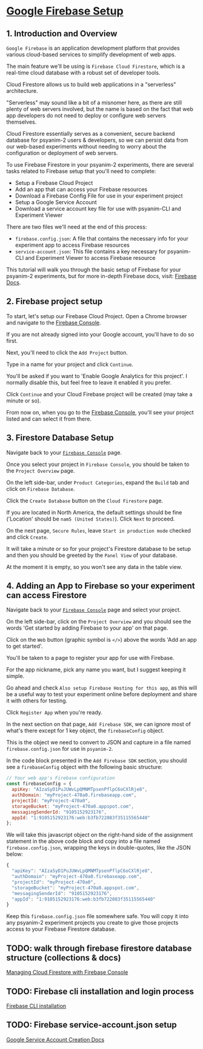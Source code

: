 # <ins>Google Firebase Setup</ins>

## 1. Introduction and Overview

`Google Firebase` is an application development platform that provides various cloud-based services to simplify development of web apps.

The main feature we'll be using is `Firebase Cloud Firestore`, which is a real-time cloud database with a robust set of developer tools.

Cloud Firestore allows us to build web applications in a "serverless" architecture.

"Serverless" may sound like a bit of a misnomer here, as there are still plenty of web servers involved, but the name is based on the fact that web app developers do not need to deploy or configure web servers themselves.

Cloud Firestore essentially serves as a convenient, secure backend database for psyanim-2 users & developers, so we can persist data from our web-based experiments without needing to worry about the configuration or deployment of web servers.

To use Firebase Firestore in your psyanim-2 experiments, there are several tasks related to Firebase setup that you'll need to complete:

- Setup a Firebase Cloud Project
- Add an app that can access your Firebase resources
- Download a Firebase Config File for use in your experiment project
- Setup a Google Service Account
- Download a service account key file for use with psyanim-CLI and Experiment Viewer

There are two files we'll need at the end of this process:

- `firebase.config.json`: A file that contains the necessary info for your experiment app to access Firebase resources
- `service-account.json`: This file contains a key necessary for psyanim-CLI and Experiment Viewer to access Firebase resource

This tutorial will walk you through the basic setup of Firebase for your psyanim-2 experiments, but for more in-depth Firebase docs, visit: [Firebase Docs](https://firebase.google.com/docs).

## 2. Firebase project setup

To start, let's setup our Firebase Cloud Project.  Open a Chrome browser and navigate to the [Firebase Console](https://console.firebase.google.com).

If you are not already signed into your Google account, you'll have to do so first.

Next, you'll need to click the `Add Project` button.

Type in a name for your project and click `Continue`.

You'll be asked if you want to 'Enable Google Analytics for this project'.  I normally disable this, but feel free to leave it enabled it you prefer.

Click `Continue` and your Cloud Firebase project will be created (may take a minute or so).

From now on, when you go to the [Firebase Console](https://console.firebase.google.com), you'll see your project listed and can select it from there.

## 3. Firestore Database Setup

Navigate back to your [`Firebase Console`](https://console.firebase.google.com) page.

Once you select your project in `Firebase Console`, you should be taken to the `Project Overview` page.

On the left side-bar, under `Product Categories`, expand the `Build` tab and click on `Firebase Database`.

Click the `Create Database` button on the `Cloud Firestore` page.

If you are located in North America, the default settings should be fine ('Location' should be `nam5 (United States)`).  Click `Next` to proceed.

On the next page, `Secure Rules`, leave `Start in production mode` checked and click `Create`.

It will take a minute or so for your project's Firestore database to be setup and then you should be greeted by the `Panel View` of your database.

At the moment it is empty, so you won't see any data in the table view.

## 4. Adding an App to Firebase so your experiment can access Firestore

Navigate back to your [`Firebase Console`](https://console.firebase.google.com) page and select your project.

On the left side-bar, click on the `Project Overview` and you should see the words 'Get started by adding Firebase to your app' on that page.

Click on the `Web` button (graphic symbol is `</>`) above the words 'Add an app to get started'.

You'll be taken to a page to register your app for use with Firebase.

For the app nickname, pick any name you want, but I suggest keeping it simple.

Go ahead and check `Also setup Firebase Hosting for this app`, as this will be a useful way to test your experiment online before deployment and share it with others for testing.

Click `Register App` when you're ready.

In the next section on that page, `Add Firebase SDK`, we can ignore most of what's there except for 1 key object, the `firebaseConfig` object.

This is the object we need to convert to JSON and capture in a file named `firebase.config.json` for use in `psyanim-2`.

In the code block presented in the `Add Firebase SDK` section, you should see a `firebaseConfig` object with the following basic structure:

```js
// Your web app's Firebase configuration
const firebaseConfig = {
  apiKey: "AIzaSyD1PuJUWvLpQMNMTpsenPflpC6oCXlRje8",
  authDomain: "myProject-470a0.firebaseapp.com",
  projectId: "myProject-470a0",
  storageBucket: "myProject-470a0.appspot.com",
  messagingSenderId: "9105152923176",
  appId: "1:9105152923176:web:b3fb722083f35115565440"
};
```

We will take this javascript object on the right-hand side of the assignment statement in the above code block and copy into a file named `firebase.config.json`, wrapping the keys in double-quotes, like the JSON below:

```js
{
  "apiKey": "AIzaSyD1PuJUWvLpQMNMTpsenPflpC6oCXlRje8",
  "authDomain": "myProject-470a0.firebaseapp.com",
  "projectId": "myProject-470a0",
  "storageBucket": "myProject-470a0.appspot.com",
  "messagingSenderId": "9105152923176",
  "appId": "1:9105152923176:web:b3fb722083f35115565440"
}
```

Keep this `firebase.config.json` file somewhere safe.  You will copy it into any psyanim-2 experiment projects you create to give those projects access to your Firebase Firestore database.

## TODO: walk through firebase firestore database structure (collections & docs)

[Managing Cloud Firestore with Firebase Console](https://firebase.google.com/docs/firestore/using-console)

## TODO: Firebase cli installation and login process

[Firebase CLI installation](https://firebase.google.com/docs/cli#install_the_firebase_cli)

## TODO: Firebase service-account.json setup

[Google Service Account Creation Docs](https://cloud.google.com/iam/docs/service-accounts-create)
